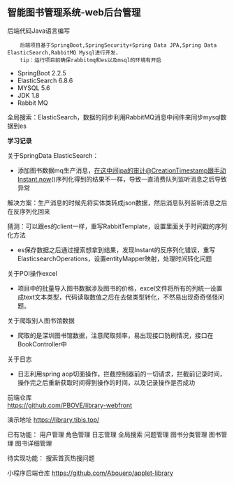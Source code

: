 ## 智能图书管理系统-web后台管理

后端代码Java语言编写
~~~
    后端项目基于SpringBoot,SpringSecurity+Spring Data JPA,Spring Data ElasticSearch,RabbitMQ Mysql进行开发，
    tip：运行项目前确保rabbitmq和es以及msql的环境有开启
~~~

 - SpringBoot 2.2.5
 - ElasticSearch 6.8.6
 - MYSQL 5.6
 - JDK 1.8
 - Rabbit MQ


全局搜索：ElasticSearch，数据的同步利用RabbitMQ消息中间件来同步mysql数据到es

**学习记录**

关于SpringData ElasticSearch： 
 
 -  添加图书数据mq生产消息，在这中间jpa的审计@CreationTimestamp跟手动Instant.now()序列化得到的结果不一样，导致一直消费队列监听消息之后导致异常
   
   解决方案：生产消息的时候先将实体类转成json数据，然后消息队列监听消息之后在反序列化回来
   
   猜测：可以跟es的client一样，重写RabbitTemplate，设置里面关于时间戳的序列化方法
   
 -  es保存数据之后通过搜索想拿到结果，发现Instant的反序列化错误，重写ElasticsearchOperations，设置entityMapper映射，处理时间转化问题
 
关于POI操作excel
 -  项目中的批量导入图书数据涉及图书的价格，excel文件将所有的列统一设置成text文本类型，代码读取数值之后在去做类型转化，不然易出现奇奇怪怪问题。

关于爬取别人图书馆数据
 -  爬取的是深圳图书馆数据，注意爬取频率，易出现接口防刷情况，接口在BookController中

关于日志
 -  日志利用spring aop切面操作，拦截控制器前的一切请求，拦截前记录时间，操作完之后重新获取时间得到操作的时间，以及记录操作是否成功 


前端仓库   
 https://github.com/PBOVE/library-webfront
 
演示地址
https://library.tibis.top/

已有功能：
用户管理 角色管理 日志管理 全局搜索 问题管理 图书分类管理 图书管理 图书详细管理

待实现功能：
搜索首页热搜问题

小程序后端仓库
https://github.com/Abouerp/applet-library